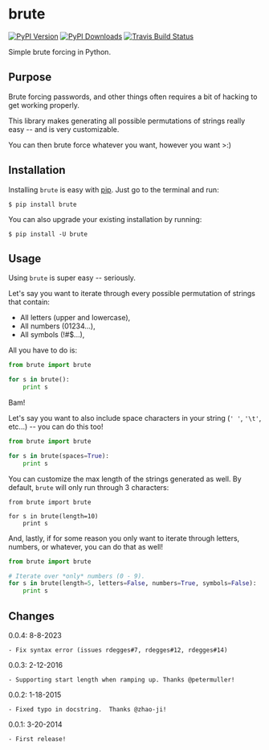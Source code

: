 # brute

[![PyPI Version](https://img.shields.io/pypi/v/brute.svg)](https://pypi.python.org/pypi/brute)
[![PyPI Downloads](https://img.shields.io/pypi/dm/brute.svg)](https://pypi.python.org/pypi/brute)
[![Travis Build Status](https://img.shields.io/travis/rdegges/brute.svg)](https://travis-ci.org/rdegges/brute)

Simple brute forcing in Python.

## Purpose

Brute forcing passwords, and other things often requires a bit of hacking to get
working properly.

This library makes generating all possible permutations of strings really easy
-- and is very customizable.

You can then brute force whatever you want, however you want &gt;:)


## Installation

Installing `brute` is easy with [pip](http://pip.readthedocs.org/en/latest/).
Just go to the terminal and run:

```console
$ pip install brute
```

You can also upgrade your existing installation by running:

```console
$ pip install -U brute
```


## Usage

Using `brute` is super easy -- seriously.

Let's say you want to iterate through every possible permutation of strings that
contain:

- All letters (upper and lowercase),
- All numbers (01234...),
- All symbols (!#$...),

All you have to do is:

```python
from brute import brute

for s in brute():
    print s
```

Bam!

Let's say you want to also include space characters in your string (`' '`,
`'\t'`, etc...) -- you can do this too!

```python
from brute import brute

for s in brute(spaces=True):
    print s
```

You can customize the max length of the strings generated as well.  By
default, `brute` will only run through 3 characters:

```
from brute import brute

for s in brute(length=10)
    print s
```

And, lastly, if for some reason you only want to iterate through letters,
numbers, or whatever, you can do that as well!

```python
from brute import brute

# Iterate over *only* numbers (0 - 9).
for s in brute(length=5, letters=False, numbers=True, symbols=False):
    print s
```


## Changes

0.0.4: 8-8-2023

    - Fix syntax error (issues rdegges#7, rdegges#12, rdegges#14)

0.0.3: 2-12-2016

    - Supporting start length when ramping up. Thanks @petermuller!

0.0.2: 1-18-2015

    - Fixed typo in docstring.  Thanks @zhao-ji!


0.0.1: 3-20-2014

    - First release!
